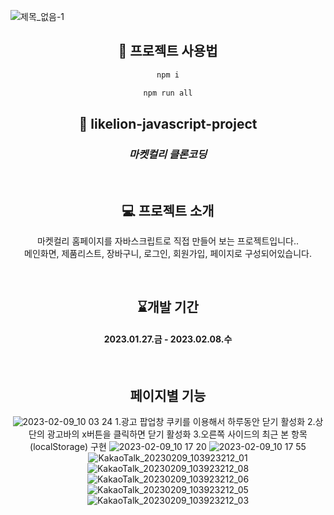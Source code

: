 ![제목_없음-1](https://user-images.githubusercontent.com/92195610/232568683-4ff85234-792f-429d-b0c8-a78766fdc88f.png)

<div align="center">

## 🚀 프로젝트 사용법

```sh
npm i

npm run all
```

## 🦁 likelion-javascript-project
### _마켓컬리 클론코딩_
<br>

## 💻 프로젝트 소개

마켓컬리 홈페이지를 자바스크립트로 직접 만들어 보는 프로젝트입니다..  <br>
메인화면, 제품리스트, 장바구니, 로그인, 회원가입, 페이지로 구성되어있습니다. 

<br>

## ⌛개발 기간
#### 2023.01.27.금 - 2023.02.08.수

<br>


## 페이지별 기능
  

![2023-02-09_10 03 24](https://user-images.githubusercontent.com/92195610/232567121-6f373641-ca72-4930-b9d8-a0f54cd883c8.png)
1.광고 팝업창 쿠키를 이용해서 하루동안 닫기 활성화
2.상단의 광고바의 x버튼을 클릭하면 닫기 활성화 
3.오른쪽 사이드의 최근 본 항목 (localStorage) 구현
![2023-02-09_10 17 20](https://user-images.githubusercontent.com/92195610/232567134-d5ac9d0e-a92a-4d7c-b5f9-da54ceb0caa2.png)
![2023-02-09_10 17 55](https://user-images.githubusercontent.com/92195610/232567152-2cbbd344-b24d-4fae-b295-102347474a37.png)
![KakaoTalk_20230209_103923212_01](https://user-images.githubusercontent.com/92195610/232567157-690f5b7c-5b79-4e4d-8420-fd0e10b1dc80.png)
![KakaoTalk_20230209_103923212_08](https://user-images.githubusercontent.com/92195610/232567222-5d86ad4d-8ab3-40ee-abe7-cb718fb40c5c.png)
![KakaoTalk_20230209_103923212_06](https://user-images.githubusercontent.com/92195610/232567243-8a7ae4d3-9f13-416d-9f0d-af310271b301.png)
![KakaoTalk_20230209_103923212_05](https://user-images.githubusercontent.com/92195610/232567253-a15783d1-e9a9-4e3a-87b3-905d625fc355.png)
![KakaoTalk_20230209_103923212_03](https://user-images.githubusercontent.com/92195610/232568812-3827515d-512f-4e9e-9898-0eb98b980826.png)
  
